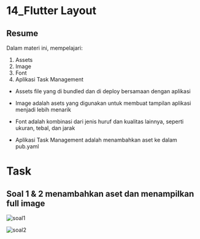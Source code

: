 # 14_Flutter Layout

## Resume
Dalam materi ini, mempelajari:
1. Assets
2. Image
3. Font
4. Aplikasi Task Management


- Assets file yang di bundled dan di deploy bersamaan dengan aplikasi

- Image adalah asets yang digunakan untuk membuat tampilan aplikasi menjadi lebih menarik

- Font adalah kombinasi dari jenis huruf dan kualitas lainnya, seperti ukuran, tebal, dan jarak 

- Aplikasi Task Management adalah menambahkan aset ke dalam pub.yaml

# Task
## Soal 1 & 2 menambahkan aset dan menampilkan full image

![soal1](https://user-images.githubusercontent.com/59384629/160093360-eaca9a0e-63bc-457e-9594-f82e3939ec2b.png)

![soal2](https://user-images.githubusercontent.com/59384629/160093403-5f24e69d-37b1-451d-bf1a-49dd082e38f1.png)

